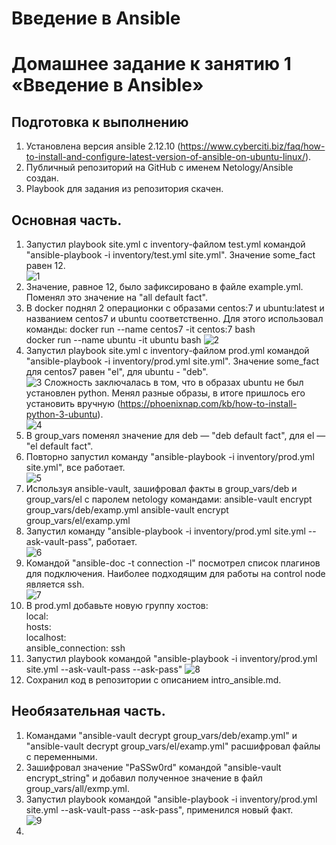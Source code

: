 # Введение в Ansible
# Домашнее задание к занятию 1 «Введение в Ansible»

## Подготовка к выполнению
  1. Установлена версия ansible 2.12.10 (https://www.cyberciti.biz/faq/how-to-install-and-configure-latest-version-of-ansible-on-ubuntu-linux/).   
  2. Публичный репозиторий на GitHub с именем Netology/Ansible создан.    
  3. Playbook для задания из репозитория скачен.  
      
## Основная часть.
  1. Запустил playbook site.yml с inventory-файлом test.yml командой "ansible-playbook -i inventory/test.yml site.yml". Значение some_fact равен 12.  
     ![1](https://github.com/Adel-pro/Netology/assets/116494871/dfdfa2dc-9547-405a-9991-a34347124a29)
  2. Значение, равное 12, было зафиксировано в файле example.yml. Поменял это значение на "all default fact".
  3. В docker поднял 2 операционки с образами centos:7 и ubuntu:latest и названием centos7 и ubuntu соответственно. Для этого использовал команды:
     docker run --name centos7 -it centos:7 bash  
     docker run --name ubuntu -it ubuntu bash
     ![2](https://github.com/Adel-pro/Netology/assets/116494871/e1c31c16-f576-4491-a2a0-5d03de246846)
  4. Запустил playbook site.yml с inventory-файлом prod.yml командой "ansible-playbook -i inventory/prod.yml site.yml". Значение some_fact для centos7 равен "el", для ubuntu - "deb".  
     ![3](https://github.com/Adel-pro/Netology/assets/116494871/48aff034-c6f4-437d-9daf-21ed13847d9f)
     Сложность заключалась в том, что в образах ubuntu не был установлен python. Менял разные образы, в итоге пришлось его установить вручную (https://phoenixnap.com/kb/how-to-install-python-3-ubuntu).  
     ![4](https://github.com/Adel-pro/Netology/assets/116494871/0b7dc88c-cf7b-4cd6-9c73-7c07de062fad)
  5. В group_vars поменял значение для deb — "deb default fact", для el — "el default fact".
  6. Повторно запустил команду "ansible-playbook -i inventory/prod.yml site.yml", все работает.  
     ![5](https://github.com/Adel-pro/Netology/assets/116494871/8828862c-2f5b-481c-bb95-25321df76568)
  7. Используя ansible-vault, зашифровал факты в group_vars/deb и group_vars/el с паролем netology командами:
     ansible-vault encrypt group_vars/deb/examp.yml
     ansible-vault encrypt group_vars/el/examp.yml
  8. Запустил команду "ansible-playbook -i inventory/prod.yml site.yml --ask-vault-pass", работает.  
     ![6](https://github.com/Adel-pro/Netology/assets/116494871/bf87dd07-90bf-4e67-8756-2b1b06217498)
  9. Командой "ansible-doc -t connection -l" посмотрел список плагинов для подключения. Наиболее подходящим для работы на control node является ssh.  
     ![7](https://github.com/Adel-pro/Netology/assets/116494871/37c861da-1c05-4bd3-a155-a89f337f022a)
  10. В prod.yml добавьте новую группу хостов:  
        local:  
          hosts:  
            localhost:  
              ansible_connection: ssh  
  11. Запустил playbook командой "ansible-playbook -i inventory/prod.yml site.yml --ask-vault-pass --ask-pass"
      ![8](https://github.com/Adel-pro/Netology/assets/116494871/67d4b185-754e-45ae-91d6-a48e95e4b839)
  12. Сохранил код в репозитории с описанием intro_ansible.md. 

## Необязательная часть.
  1. Командами "ansible-vault decrypt group_vars/deb/examp.yml" и "ansible-vault decrypt group_vars/el/examp.yml" расшифровал файлы с переменными.
  2. Зашифровал значение "PaSSw0rd" командой "ansible-vault encrypt_string" и добавил полученное значение в файл group_vars/all/exmp.yml.
  3. Запустил playbook командой "ansible-playbook -i inventory/prod.yml site.yml --ask-vault-pass --ask-pass", применился новый факт.  
     ![9](https://github.com/Adel-pro/Netology/assets/116494871/c0f8c6ab-dc59-4327-a18e-c9f96edbbdc7)
  4. 
